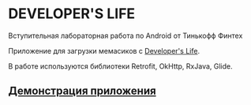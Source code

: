 # DEVELOPER'S LIFE
Вступительная лабораторная работа по Android от Тинькофф Финтех

Приложение для загрузки мемасиков с [Developer's Life](https://developerslife.ru).

В работе используются библиотеки Retrofit, OkHttp, RxJava, Glide.

## [Демонстрация приложения](https://i.imgur.com/ypteZ90.mp4)
